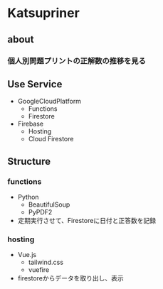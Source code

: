 # Katsupriner
## about
### 個人別問題プリントの正解数の推移を見る
## Use Service
- GoogleCloudPlatform
    - Functions
    - Firestore
- Firebase
    - Hosting
    - Cloud Firestore
## Structure
### functions
- Python
    - BeautifulSoup
    - PyPDF2
- 定期実行させて、Firestoreに日付と正答数を記録
### hosting
- Vue.js
    - tailwind.css
    - vuefire
- firestoreからデータを取り出し、表示
